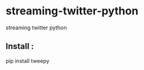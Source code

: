 # streaming-twitter-python
streaming twitter python 

<h2> Install : </h2>

</strong> pip install tweepy </strong>
